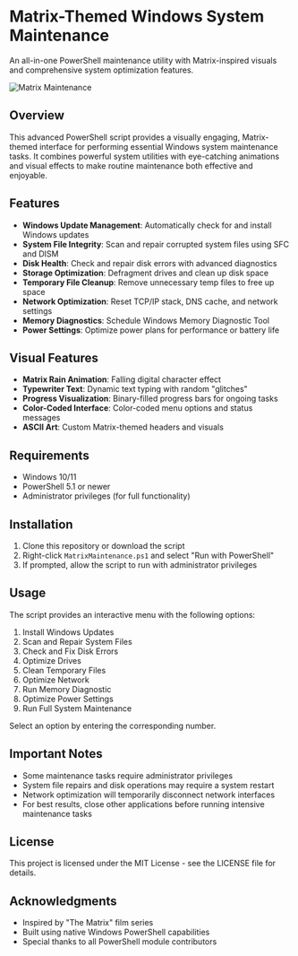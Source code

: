 # Matrix-Themed Windows System Maintenance

An all-in-one PowerShell maintenance utility with Matrix-inspired visuals and comprehensive system optimization features.

![Matrix Maintenance](https://i.imgur.com/JtHmEQR.jpg)

## Overview

This advanced PowerShell script provides a visually engaging, Matrix-themed interface for performing essential Windows system maintenance tasks. It combines powerful system utilities with eye-catching animations and visual effects to make routine maintenance both effective and enjoyable.

## Features

- **Windows Update Management**: Automatically check for and install Windows updates
- **System File Integrity**: Scan and repair corrupted system files using SFC and DISM
- **Disk Health**: Check and repair disk errors with advanced diagnostics
- **Storage Optimization**: Defragment drives and clean up disk space
- **Temporary File Cleanup**: Remove unnecessary temp files to free up space
- **Network Optimization**: Reset TCP/IP stack, DNS cache, and network settings
- **Memory Diagnostics**: Schedule Windows Memory Diagnostic Tool
- **Power Settings**: Optimize power plans for performance or battery life

## Visual Features

- **Matrix Rain Animation**: Falling digital character effect
- **Typewriter Text**: Dynamic text typing with random "glitches"
- **Progress Visualization**: Binary-filled progress bars for ongoing tasks
- **Color-Coded Interface**: Color-coded menu options and status messages
- **ASCII Art**: Custom Matrix-themed headers and visuals

## Requirements

- Windows 10/11
- PowerShell 5.1 or newer
- Administrator privileges (for full functionality)

## Installation

1. Clone this repository or download the script
2. Right-click `MatrixMaintenance.ps1` and select "Run with PowerShell"
3. If prompted, allow the script to run with administrator privileges

## Usage

The script provides an interactive menu with the following options:

1. Install Windows Updates
2. Scan and Repair System Files
3. Check and Fix Disk Errors
4. Optimize Drives
5. Clean Temporary Files
6. Optimize Network
7. Run Memory Diagnostic
8. Optimize Power Settings
9. Run Full System Maintenance

Select an option by entering the corresponding number.

## Important Notes

- Some maintenance tasks require administrator privileges
- System file repairs and disk operations may require a system restart
- Network optimization will temporarily disconnect network interfaces
- For best results, close other applications before running intensive maintenance tasks

## License

This project is licensed under the MIT License - see the LICENSE file for details.

## Acknowledgments

- Inspired by "The Matrix" film series
- Built using native Windows PowerShell capabilities
- Special thanks to all PowerShell module contributors